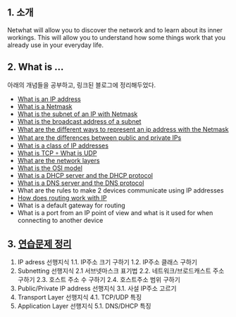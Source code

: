 ## 1. 소개

Netwhat will allow you to discover the network and to learn about its inner workings. This will allow you to understand how some things work that you already use in your everyday life.



## 2. What is ...

아래의 개념들을 공부하고, 링크된 블로그에 정리해두었다.

- [What is an IP address](https://velog.io/@hidaehyunlee/IP-address%EB%9E%80)
- [What is a Netmask](https://velog.io/@hidaehyunlee/%EB%84%B7%EB%A7%88%EC%8A%A4%ED%81%ACNetmask%EC%99%80-%EC%84%9C%EB%B8%8C%EB%84%B7%EB%A7%88%EC%8A%A4%ED%81%ACSubnetmask) 
- [What is the subnet of an IP with Netmask](https://velog.io/@hidaehyunlee/%EC%84%9C%EB%B8%8C%EB%84%B7%ED%8C%85subnetting%EC%9C%BC%EB%A1%9C-%EB%84%A4%ED%81%AC%EC%9B%8C%ED%81%AC%EB%A5%BC-%ED%9A%A8%EC%9C%A8%EC%A0%81%EC%9C%BC%EB%A1%9C-%EA%B4%80%EB%A6%AC%ED%95%98%EC%9E%90)
- [What is the broadcast address of a subnet](https://velog.io/@hidaehyunlee/%EB%84%B7%EB%A7%88%EC%8A%A4%ED%81%ACNetmask%EC%99%80-%EC%84%9C%EB%B8%8C%EB%84%B7%EB%A7%88%EC%8A%A4%ED%81%ACSubnetmask)   
- [What are the diﬀerent ways to represent an ip address with the Netmask](https://velog.io/@hidaehyunlee/%EC%84%9C%EB%B8%8C%EB%84%B7%ED%8C%85subnetting%EC%9C%BC%EB%A1%9C-%EB%84%A4%ED%81%AC%EC%9B%8C%ED%81%AC%EB%A5%BC-%ED%9A%A8%EC%9C%A8%EC%A0%81%EC%9C%BC%EB%A1%9C-%EA%B4%80%EB%A6%AC%ED%95%98%EC%9E%90)
- [What are the diﬀerences between public and private IPs](https://velog.io/@hidaehyunlee/%EA%B3%B5%EC%9D%B8Public-%EC%82%AC%EC%84%A4Private-IP%EC%9D%98-%EC%B0%A8%EC%9D%B4%EC%A0%90) 
- [What is a class of IP addresses](https://velog.io/@hidaehyunlee/IP-address%EB%9E%80)
- [What is TCP ◦ What is UDP](https://velog.io/@hidaehyunlee/TCP-%EC%99%80-UDP-%EC%9D%98-%EC%B0%A8%EC%9D%B4)
- [What are the network layers](https://velog.io/@hidaehyunlee/%EB%8D%B0%EC%9D%B4%ED%84%B0-%EC%84%B8%EA%B7%B8%EB%A8%BC%ED%8A%B8-%ED%8C%A8%ED%82%B7-%ED%97%B7%EA%B0%88%EB%A6%B4-%EB%95%90-PDU%EB%A5%BC-%EC%95%8C%EC%95%84%EB%B3%B4%EC%9E%90) 
- [What is the OSI model](https://velog.io/@hidaehyunlee/%EB%8D%B0%EC%9D%B4%ED%84%B0%EA%B0%80-%EC%A0%84%EB%8B%AC%EB%90%98%EB%8A%94-%EC%9B%90%EB%A6%AC-OSI-7%EA%B3%84%EC%B8%B5-%EB%AA%A8%EB%8D%B8%EA%B3%BC-TCPIP-%EB%AA%A8%EB%8D%B8)
- [What is a DHCP server and the DHCP protocol](https://velog.io/@hidaehyunlee/%EB%8D%94-%ED%8E%B8%EB%A6%AC%ED%95%9C-%EC%9D%B8%ED%84%B0%EB%84%B7%EC%9D%84-%EC%9C%84%ED%95%B4-DHCP-DNS-%ED%94%84%EB%A1%9C%ED%86%A0%EC%BD%9C) 
- [What is a DNS server and the DNS protocol](https://velog.io/@hidaehyunlee/%EB%8D%94-%ED%8E%B8%EB%A6%AC%ED%95%9C-%EC%9D%B8%ED%84%B0%EB%84%B7%EC%9D%84-%EC%9C%84%ED%95%B4-DHCP-DNS-%ED%94%84%EB%A1%9C%ED%86%A0%EC%BD%9C)
- What are the rules to make 2 devices communicate using IP addresses 
- [How does routing work with IP](https://velog.io/@hidaehyunlee/IP-%EB%9D%BC%EC%9A%B0%ED%8C%85routing-%EB%8F%99%EC%9E%91-%EA%B3%BC%EC%A0%95)
- What is a default gateway for routing 
- What is a port from an IP point of view and what is it used for when connecting to another device

## 3. [연습문제 정리](https://velog.io/@hidaehyunlee/Netwhat-%EC%97%B0%EC%8A%B5%EB%AC%B8%EC%A0%9C-%EC%A0%95%EB%A6%AC)

1. IP adress
선행지식
1.1. IP주소 크기 구하기
1.2. IP주소 클래스 구하기
2. Subnetting
선행지식
2.1 서브넷마스크 표기법
2.2. 네트워크/브로드캐스트 주소 구하기
2.3. 호스트 주소 수 구하기
2.4. 호스트주소 범위 구하기
3. Public/Private IP address
선행지식
3.1. 사설 IP주소 고르기
4. Transport Layer
선행지식
4.1. TCP/UDP 특징
5. Application Layer
선행지식
5.1. DNS/DHCP 특징
